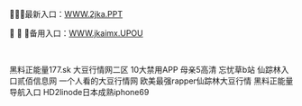 <p>
	🎽🎽🎽最新入口：<a href="http://www.baidu.com/link?url=6MA2SWnO3Raqke39an_0PUxosM6ZrUGzi1BN9tNnlPW&wd">WWW.2jka.PPT</a> 
	<p>
		🥻
🥻
🥻备用入口：<a href="http://www.baidu.com/link?url=6MA2SWnO3Raqke39an_0PUxosM6ZrUGzi1BN9tNnlPW&wd">WWW.jkaimx.UPOU</a> 
	</p>
	<p>
		<br />
	</p>
	<p>
		黑料正能量177.sk
大豆行情网二区
10大禁用APP
母亲5高清
忘忧草b站
仙踪林入口贰佰信息网
一个人看的大豆行情网
欧美最强rapper仙踪林大豆行情
黑料正能量导航入口
HD2linode日本成熟iphone69
	</p>
